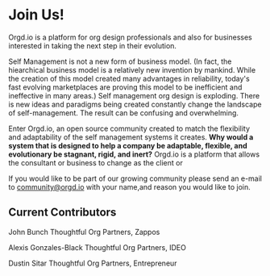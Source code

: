 <!-- TITLE: Community Member Page -->


# Join Us!

Orgd<i></i>.io is a platform for org design professionals and also for businesses interested in taking the next step in their evolution. 

Self Management is not a new form of business model. (In fact, the hiearchical business model is a relatively new invention by mankind. While the creation of this model created many advantages in reliability, today's fast evolving marketplaces are proving this model to be inefficient and ineffective in many areas.)  Self management org design is exploding. There is new ideas and paradigms being created constantly change the landscape of self-management. The result can be confusing and overwhelming.

Enter Orgd<i></i>.io, an open source community created to match the flexibility and adaptability of the self management systems it creates. **Why would a system that is designed to help a company be adaptable, flexible, and evolutionary be stagnant, rigid, and inert?** Orgd<i></i>.io is a platform that allows the consultant or business to change as the client or 

If you would like to be part of our growing community please send an e-mail to community@orgd.io with your name,and reason you would like to join.

## Current Contributors

John Bunch Thoughtful Org Partners, Zappos

Alexis Gonzales-Black Thoughtful Org Partners, IDEO

Dustin Sitar Thoughtful Org Partners, Entrepreneur
